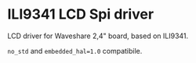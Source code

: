 # ILI9341 LCD Spi driver

LCD driver for Waveshare 2,4" board, based on ILI9341.

`no_std` and
`embedded_hal=1.0` compatibile.